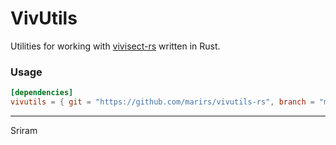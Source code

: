 # VivUtils

Utilities for working with [vivisect-rs](https://github.com/marirs/vivisect-rs) written in Rust.

### Usage
```toml
[dependencies]
vivutils = { git = "https://github.com/marirs/vivutils-rs", branch = "master" }
```

---
Sriram
